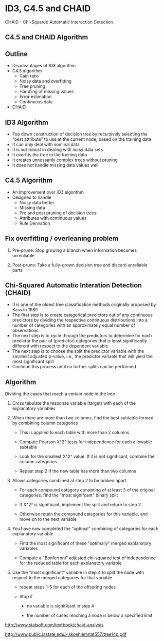 # ID3, C4.5 and CHAID

CHAID - Chi-Squared Automatic Interaction Detection

## C4.5 and CHAID Algorithm

## Outline

- Disadvantages of ID3 algorithm
- C4.5 algorithm
    - Gain ratio
    - Noisy data and overfitting
    - Tree pruning
    - Handling of missing values
    - Error estimation
    - Continuous data
- CHAID

## ID3 Algorithm

- Top down construction of decision tree by recursively selecting the "best attribute" to use at the current node, based on the training data
- It can only deal with nominal data
- It is not robust in dealing with noisy data sets
- It overfits the tree to the training data
- It creates unnessarily complex trees without pruning
- It does not handle missing data values well

## C4.5 Algorithm

- An Improvement over ID3 algorithm
- Designed to handle
    - Noisy data better
    - Missing data
    - Pre and post pruning of decision trees
    - Attributes with continuous values
    - Rule Derivation

## Fix overfitting / overleaning problem

1. Pre-prune: Stop growing a branch when information becomes unrealiable

2. Post-prune: Take a fully-grown decision tree and discard unreliable parts

## Chi-Squared Automatic Interation Detection (CHAID)

- It is one of the oldest tree classification methods originally proposed by Kass in 1980
- The first step is to create categorical predictors out of any continuous predictors by dividing the respective continuous distributions into a number of categories with an approximately equal number of observations
- The next step is to cycle through the predictors to determine for each predictor the pair of (predictor) categories that is least significantly different with respect to the dependent variable
- The next step is to choose the split the predictor variable with the smallest adjusted p-value, i.e., the predictor variable that will yield the most significant split
- Continue this process until no further splits can be performed

## Algorithm

Dividing the cases that reach a certain node in the tree

1. Cross tabulate the response variable (target) with each of the explanatory variables

2. When there are more than two columns, find the best subtable formed by combining column categories

   - This is applied to each table with more than 2 columns

   - Compute Pearson X^2^ tests for independence for each allowable subtable

   - Look for the smallest X^2^ value. If it is not significant, combine the column categories

   - Repeat step 2 if the new table has more than two columns

3. Allows categories combined at step 2 to be broken apart

   - For each compound category consisting of at least 3 of the original categories, find the "most signifcant" binary split

   - If X^2^ is significant, implement the split and return to step 2

   - Otherwise retain the compound categories for this variable, and move on to the next variable

4. You have now completed the "optimal" combining of categories for each explanatory variable

   - Find the most significant of these "optimally" merged explanatory variables

   - Compute a "Bonferroni" adjusted chi-squared test of independence for the reduced table for each explanatory variable

5. Use the "most significant" variable in step 4 to split the node with respect to the merged categories for that variable

   - repeat steps 1-5 for each of the offspring nodes

   - Stop if

       - no variable is significant in step 4

       - the number of cases reaching a node is below a specified limit

http://www.statsoft.com/textbook/chaid-analysis

http://www.public.iastate.edu/~kkoehler/stat557/tree14p.pdf
